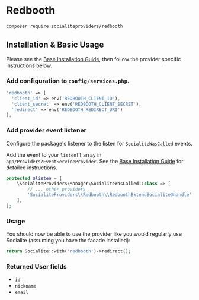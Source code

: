 # Redbooth

```bash
composer require socialiteproviders/redbooth
```

## Installation & Basic Usage

Please see the [Base Installation Guide](https://socialiteproviders.com/usage/), then follow the provider specific instructions below.

### Add configuration to `config/services.php`.

```php
'redbooth' => [    
  'client_id' => env('REDBOOTH_CLIENT_ID'),  
  'client_secret' => env('REDBOOTH_CLIENT_SECRET'),  
  'redirect' => env('REDBOOTH_REDIRECT_URI') 
],
```

### Add provider event listener

Configure the package's listener to the listen for `SocialiteWasCalled` events. 

Add the event to your `listen[]` array  in `app/Providers/EventServiceProvider`. See the [Base Installation Guide](https://socialiteproviders.com/usage/) for detailed instructions.

```php
protected $listen = [
    \SocialiteProviders\Manager\SocialiteWasCalled::class => [
        // ... other providers
        'SocialiteProviders\\Redbooth\\RedboothExtendSocialite@handle',
    ],
];
```

### Usage

You should now be able to use the provider like you would regularly use Socialite (assuming you have the facade installed):

```php
return Socialite::with('redbooth')->redirect();
```

### Returned User fields

- ``id``
- ``nickname``
- ``email``
